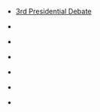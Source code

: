 
- [3rd Presidential Debate](/2016/04/3rd-presidential-debate/)

- [](/2016/04/724194702107373568/)

- [](/2016/03/711535710302396417/)

- [](/2016/03/711526770604843008/)

- [](/2016/03/711515334621028352/)

- [](/2016/02/10154387631398912/)

- [](/2016/02/10154385571378912/)
